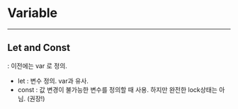 # Variable
---

## Let and Const
: 이전에는 var 로 정의.

- let : 변수 정의. var과 유사.
- const : 값 변경이 불가능한 변수를 정의할 때 사용. 하지만 완전한 lock상태는 아님. (권장!)

